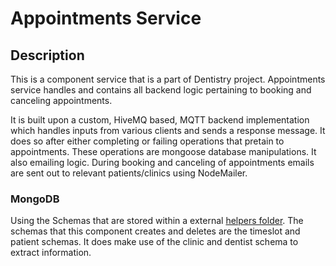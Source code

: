 # Appointments Service

## Description 
This is a component service that is a part of Dentistry project. Appointments service handles and contains all backend logic pertaining to booking and canceling appointments.

It is built upon a custom, HiveMQ based, MQTT backend implementation which handles inputs from various clients and sends a response message. It does so after either completing or failing operations that pretain to appointments. These operations are mongoose database manipulations. It also emailing logic. During booking and canceling of appointments emails are sent out to relevant patients/clinics using NodeMailer. 



### MongoDB 

Using the Schemas that are stored within a external [helpers folder](https://git.chalmers.se/courses/dit355/dit356-2022/t-7/t7-project/-/tree/main/server/helpers). The schemas that this component creates and deletes are the timeslot and patient schemas. It does make use of the clinic and dentist schema to extract information. 

